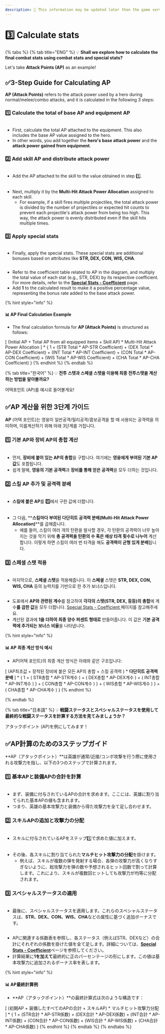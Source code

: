 ```yaml
---
description: 🛑 This information may be updated later than the game server data.
---
```


# 3️⃣ Calculate stats

{% tabs %}
{% tab title="ENG" %}
💡 **Shall we explore how to calculate the final combat stats using combat stats and special stats?**

Let's take **Attack Points (AP)** as an example!

## ✅3-Step Guide for Calculating AP

**AP (Attack Points)** refers to the attack power used by a hero during normal/melee/combo attacks, and it is calculated in the following 3 steps:

### **1️⃣** Calculate the total of base AP and equipment AP

<figure><img src="../../../.gitbook/assets/image (39).png" alt=""><figcaption></figcaption></figure>

* First, calculate the total AP attached to the equipment. This also includes the base AP value assigned to the hero.
* In other words, you add together the **hero's base attack power** and the **attack power gained from equipment**.

### **2️⃣** Add skill AP and distribute attack power

<figure><img src="../../../.gitbook/assets/image (40).png" alt=""><figcaption></figcaption></figure>

* Add the AP attached to the skill to the value obtained in step 1️⃣.

<figure><img src="../../../.gitbook/assets/image (41).png" alt=""><figcaption></figcaption></figure>

* Next, multiply it by the **Multi-Hit Attack Power Allocation** assigned to each skill.
  * For example, if a skill fires multiple projectiles, the total attack power is divided by the number of projectiles or expected hit counts to prevent each projectile's attack power from being too high. This way, the attack power is evenly distributed even if the skill hits multiple times.

### **3️⃣** Apply special stats

<figure><img src="../../../.gitbook/assets/image (42).png" alt=""><figcaption></figcaption></figure>

* Finally, apply the special stats. These special stats are additional bonuses based on attributes like **STR, DEX, CON, WIS, CHA**.

<figure><img src="../../../.gitbook/assets/image (43).png" alt=""><figcaption></figcaption></figure>

* Refer to the coefficient table related to AP in the diagram, and multiply the total value of each stat (e.g., STR, DEX) by its respective coefficient. For more details, refer to the [**Special Stats - Coefficient**](special-stats/special-stats-coefficient.md) page.
* Add **1** to the calculated result to make it a positive percentage value, representing the bonus rate added to the base attack power.

{% hint style="info" %}
#### 📊 AP Final Calculation Example

* The final calculation formula for **AP (Attack Points)** is structured as follows:

\[ (Initial AP + Total AP from all equipped items + Skill AP) \* Multi-Hit Attack Power Allocation ] \* { 1 + (STR Total \* AP-STR Coefficient) + (DEX Total \* AP-DEX Coefficient) + (INT Total \* AP-INT Coefficient) + (CON Total \* AP-CON Coefficient) + (WIS Total \* AP-WIS Coefficient) + (CHA Total \* AP-CHA Coefficient) }
{% endhint %}
{% endtab %}

{% tab title="한국어" %}
💡 **전투 스탯과 스페셜 스탯을 이용해 최종 전투스탯을 계산하는 방법을 알아볼까요?**&#x20;

어택포인트 (AP)를 예시로 들어볼게요!

## ✅AP 계산을 위한 3단계 가이드

**AP** (어택 포인트)는 영웅이 일반공격/밀리공격/콤보공격을 할 때 사용되는 공격력을 의미하며, 이를계산하기 위해 아래 3단계를 거칩니다.

### **1️⃣ 기본 AP와 장비 AP의 총합 계산**

<figure><img src="../../../.gitbook/assets/image (39).png" alt=""><figcaption></figcaption></figure>

* 먼저, **장비에 붙어 있는 AP의 총합**을 구합니다. 여기에는 **영웅에게 부여된 기본 AP 값**도 포함됩니다.
* 쉽게 말해, **영웅의 기본 공격력**과 **장비를 통해 얻은 공격력**을 모두 더하는 것입니다.

### **2️⃣ 스킬 AP 추가 및 공격력 분배**

<figure><img src="../../../.gitbook/assets/image (40).png" alt=""><figcaption></figcaption></figure>

* **스킬에 붙은 AP**를 **1️⃣**에서 구한 값에 더합니다.

<figure><img src="../../../.gitbook/assets/image (41).png" alt=""><figcaption></figcaption></figure>

* 그 다음, \*\***스킬마다 부여된 다단히트 공격력 분배(Multi-Hit Attack Power Allocation)**\*\*를 곱해줍니다.
  * 예를 들어, 스킬이 여러 개의 탄환을 발사할 경우, 각 탄환의 공격력이 너무 높아지는 것을 막기 위해 **총 공격력을 탄환의 수 혹은 예상 타격 횟수로 나누어** 계산합니다. 이렇게 하면 스킬이 여러 번 타격을 해도 **공격력이 균형 있게 분배**됩니다.

### **3️⃣ 스페셜 스탯 적용**

<figure><img src="../../../.gitbook/assets/image (42).png" alt=""><figcaption></figcaption></figure>

* 마지막으로, **스페셜 스탯**을 적용해줍니다. 이 **스페셜** 스탯은 **STR, DEX, CON, WIS, CHA** 등의 능력치를 기반으로 한 추가 보너스입니다.

<figure><img src="../../../.gitbook/assets/image (43).png" alt=""><figcaption></figcaption></figure>

* 도표에서 **AP와 관련된 계수**를 참고하여 **각각의 스탯(STR, DEX, 등등)의 총합**에 계수**를 곱한 값**을 모두 더합니다. [Special Stats - Coefficient ](special-stats/special-stats-coefficient.md)페이지를 참고해주세요.
* 계산된 결과에 **1을 더하여 최종 양수 퍼센트 형태로** 만들어줍니다. 이 값은 **기본 공격력에 추가되는 보너스 비율**을 나타냅니다.

{% hint style="info" %}
#### 📊 AP 최종 계산 방식 예시

* AP(어택 포인트)의 최종 계산 방식은 아래와 같은 구조입니다:

\[ (AP최초값 + 장착된 장비에 붙은 모든 AP의 총합 + 스킬 공격력 ) \* **다단히트 공격력 분배** ] \* { 1 + ( STR총합 \* AP-STR계수 ) + ( DEX총합 \* AP-DEX계수 ) + ( INT총합 \* AP-INT계수 ) } + ( CON총합 \* AP-CON계수 ) } + ( WIS총합 \* AP-WIS계수 ) } + ( CHA총합 \* AP-CHA계수 ) }
{% endhint %}


{% endtab %}

{% tab title="日本語" %}
💡 **戦闘ステータスとスペシャルステータスを使用して最終的な戦闘ステータスを計算する方法を見てみましょうか？**

アタックポイント (AP)を例にしてみます！

## ✅AP計算のための3ステップガイド

\*\*AP（アタックポイント）\*\*は英雄が通常/近接/コンボ攻撃を行う際に使用される攻撃力を指し、以下の3つのステップで計算されます。

### **1️⃣** 基本APと装備APの合計を計算

<figure><img src="../../../.gitbook/assets/image (39).png" alt=""><figcaption></figcaption></figure>

* まず、装備に付与されているAPの合計を求めます。ここには、英雄に割り当てられた基本APの値も含まれます。&#x20;
* つまり、英雄の基本攻撃力と装備から得た攻撃力を全て足し合わせます。

### **2️⃣** スキルAPの追加と攻撃力の分配

<figure><img src="../../../.gitbook/assets/image (40).png" alt=""><figcaption></figcaption></figure>

* スキルに付与されているAPをステップ1️⃣で求めた値に加えます。

<figure><img src="../../../.gitbook/assets/image (41).png" alt=""><figcaption></figcaption></figure>

* その後、各スキルに割り当てられた**マルチヒット攻撃力の分配**を掛けます。
  * 例えば、スキルが複数の弾を発射する場合、各弾の攻撃力が高くなりすぎないように、総攻撃力を弾の数や予想されるヒット回数で割って計算します。これにより、スキルが複数回ヒットしても攻撃力が均等に分配されます。

### **3️⃣** スペシャルステータスの適用

<figure><img src="../../../.gitbook/assets/image (42).png" alt=""><figcaption></figcaption></figure>

* 最後に、スペシャルステータスを適用します。これらのスペシャルステータスは、**STR、DEX、CON、WIS、CHA**などの属性に基づく追加ボーナスです。

<figure><img src="../../../.gitbook/assets/image (43).png" alt=""><figcaption></figcaption></figure>

* APに関連する係数表を参照し、各ステータス（例えばSTR、DEXなど）の合計にそれぞれの係数を掛けた値を全て足します。詳細については、[**Special Stats - Coefficient**](special-stats/special-stats-coefficient.md)ページを参照してください。
* 計算結果に**1を加えて**最終的に正のパーセンテージの形にします。この値は基本攻撃力に追加されるボーナス率を表します。

{% hint style="info" %}
#### 📊 AP最終計算例

* \*\*AP（アタックポイント）\*\*の最終計算式は次のような構造です：

\[ (初期AP + 装備したすべてのAPの合計 + スキルAP) \* マルチヒット攻撃力分配 ] \* { 1 + (STR合計 \* AP-STR係数) + (DEX合計 \* AP-DEX係数) + (INT合計 \* AP-INT係数) + (CON合計 \* AP-CON係数) + (WIS合計 \* AP-WIS係数) + (CHA合計 \* AP-CHA係数) }
{% endhint %}
{% endtab %}
{% endtabs %}








